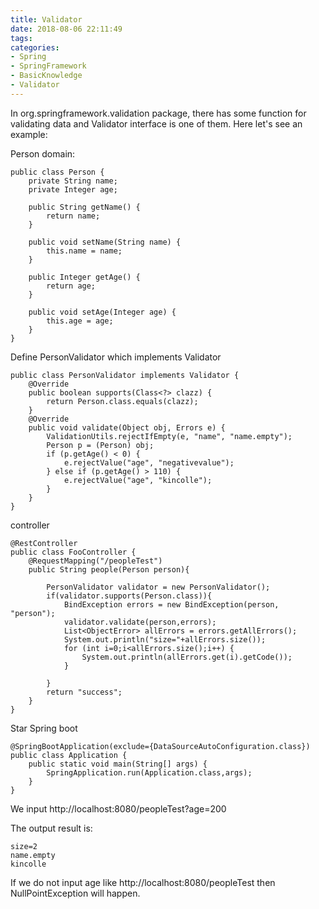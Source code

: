```yaml
---
title: Validator
date: 2018-08-06 22:11:49
tags:
categories:
- Spring
- SpringFramework
- BasicKnowledge
- Validator
---
```


In org.springframework.validation package, there has some function for validating data and Validator interface is one of them. Here let's see an example:

Person domain:

	public class Person {
	    private String name;
	    private Integer age;
	
	    public String getName() {
	        return name;
	    }
	
	    public void setName(String name) {
	        this.name = name;
	    }
	
	    public Integer getAge() {
	        return age;
	    }
	
	    public void setAge(Integer age) {
	        this.age = age;
	    }
	}

Define PersonValidator which implements Validator

	public class PersonValidator implements Validator {
	    @Override
	    public boolean supports(Class<?> clazz) {
	        return Person.class.equals(clazz);
	    }
	    @Override
	    public void validate(Object obj, Errors e) {
	        ValidationUtils.rejectIfEmpty(e, "name", "name.empty");
	        Person p = (Person) obj;
	        if (p.getAge() < 0) {
	            e.rejectValue("age", "negativevalue");
	        } else if (p.getAge() > 110) {
	            e.rejectValue("age", "kincolle");
	        }
	    }
	}

controller

	@RestController
	public class FooController {
	    @RequestMapping("/peopleTest")
	    public String people(Person person){
	
	        PersonValidator validator = new PersonValidator();
	        if(validator.supports(Person.class)){
	            BindException errors = new BindException(person, "person");
	            validator.validate(person,errors);
	            List<ObjectError> allErrors = errors.getAllErrors();
	            System.out.println("size="+allErrors.size());
	            for (int i=0;i<allErrors.size();i++) {
	                System.out.println(allErrors.get(i).getCode());
	            }
	
	        }
	        return "success";
	    }
	}

Star Spring boot 

	@SpringBootApplication(exclude={DataSourceAutoConfiguration.class})
	public class Application {
	    public static void main(String[] args) {
	        SpringApplication.run(Application.class,args);
	    }
	}

We input  http://localhost:8080/peopleTest?age=200

The output result is:

	size=2
	name.empty
	kincolle

If we do not input age like http://localhost:8080/peopleTest then NullPointException will happen. 
  